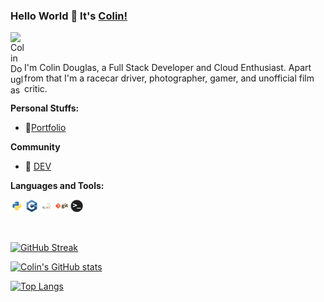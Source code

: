 



### Hello World 👋 It's [Colin!](https://main--the-best-portfolio.netlify.app/)
<a href="https://www.linkedin.com/in/colin-douglas-068ba8262/">
<img align="left" alt="Colin Douglas" width="22px" src="https://cdn.jsdelivr.net/npm/simple-icons@v3/icons/linkedin.svg" />
</a>

<br />

<br />

I'm Colin Douglas, a Full Stack Developer and Cloud Enthusiast. Apart from that I'm a racecar driver, photographer, gamer, and unofficial film critic. 





**Personal Stuffs:**


- 📝[Portfolio](https://main--the-best-portfolio.netlify.app/)





**Community**

- 💬 [DEV](https://dev.to/dpprdgls)

**Languages and Tools:**


<code><img height="20" src="https://raw.githubusercontent.com/github/explore/80688e429a7d4ef2fca1e82350fe8e3517d3494d/topics/python/python.png"></code>
<code><img height="20" src="https://raw.githubusercontent.com/github/explore/80688e429a7d4ef2fca1e82350fe8e3517d3494d/topics/cpp/cpp.png"></code>
<code><img height="20" src="https://raw.githubusercontent.com/github/explore/80688e429a7d4ef2fca1e82350fe8e3517d3494d/topics/mysql/mysql.png"></code>
<code><img height="20" src="https://raw.githubusercontent.com/github/explore/80688e429a7d4ef2fca1e82350fe8e3517d3494d/topics/git/git.png"></code>
<code><img height="20" src="https://raw.githubusercontent.com/github/explore/80688e429a7d4ef2fca1e82350fe8e3517d3494d/topics/terminal/terminal.png"></code>


<br/>

[![GitHub Streak](https://streak-stats.demolab.com?user=dpprdgls&theme=vue-dark)](https://git.io/streak-stats)

[![Colin's GitHub stats](https://github-readme-stats.vercel.app/api?username=dpprdgls&theme=vue-dark)](https://github.com/dpprdgls/github-readme-stats)

[![Top Langs](https://github-readme-stats.vercel.app/api/top-langs/?username=dpprdgls&layout=compact&theme=vue-dark)](https://github.com/dpprdgls/github-readme-stats)




